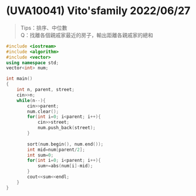 # (UVA10041) Vito'sfamily 2022/06/27
>Tips：排序、中位數  
Q：找離各個親戚家最近的房子，輸出距離各親戚家的總和

```c++
#include <iostream>
#include <algorithm>
#include <vector>
using namespace std;
vector<int> num;

int main()
{
	int n, parent, street;
	cin>>n;
	while(n--){
		cin>>parent;
		num.clear();
		for(int i=0; i<parent; i++){
			cin>>street;
			num.push_back(street);
		}
		
		sort(num.begin(), num.end());
		int mid=num[parent/2];
		int sum=0;
		for(int i=0; i<parent; i++){
			sum+=abs(num[i]-mid);
		}
		cout<<sum<<endl;
	}
}
```
